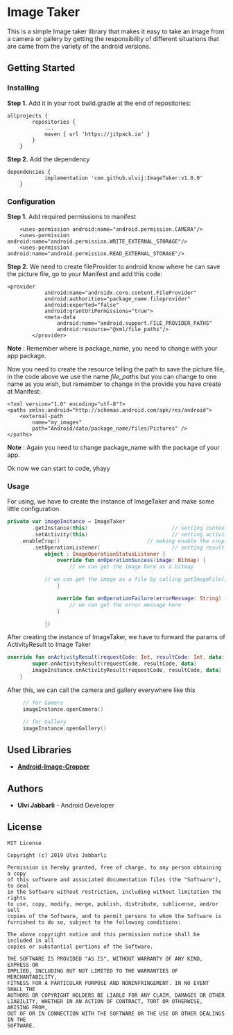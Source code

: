 # Image Taker

This is a simple Image taker library that makes it easy to take an image from a camera or gallery by getting the responsibility of different situations that are came from the variety of the android versions.

## Getting Started

### Installing

**Step 1.** Add it in your root build.gradle at the end of repositories:
```
allprojects {
		repositories {
			...
			maven { url 'https://jitpack.io' }
		}
	}
```

**Step 2.** Add the dependency

```
dependencies {
   	        implementation 'com.github.ulvij:ImageTaker:v1.0.0'
   	}
```

### Configuration

**Step 1.** Add required permissions to manifest

```
    <uses-permission android:name="android.permission.CAMERA"/>
    <uses-permission android:name="android.permission.WRITE_EXTERNAL_STORAGE"/>
    <uses-permission android:name="android.permission.READ_EXTERNAL_STORAGE"/> 
```

**Step 2.** We need to create fileProvider to android know where he can save the picture file, go to your Manifest and add this code:

```
<provider
            android:name="androidx.core.content.FileProvider"
            android:authorities="package_name.fileprovider"
            android:exported="false"
            android:grantUriPermissions="true">
            <meta-data
                android:name="android.support.FILE_PROVIDER_PATHS"
                android:resource="@xml/file_paths"/>
        </provider>
```

**Note** : Remember where is package_name, you need to change with your app package.

Now you need to create the resource telling the path to save the picture file, in the code above we use the name _file_paths_ but you can change to one name as you wish, but remember to change in the provide you have create at Manifest:

```
<?xml version="1.0" encoding="utf-8"?>
<paths xmlns:android="http://schemas.android.com/apk/res/android">
    <external-path
        name="my_images"
        path="Android/data/package_name/files/Pictures" />
</paths>
```
**Note** : Again you need to change package_name with the package of your app.

Ok now we can start to code, yhayy

### Usage

For using, we have to create the instance of ImageTaker and make some little configuration.

```kotlin
private var imageInstance = ImageTaker
        .getInstance(this)                           // setting context of current state
        .setActivity(this)                           // setting activity
	.enableCrop()                   	     // making enable the crop feature, which is disabled by default
        .setOperationListener(                       // setting result listener to library and receive result according to state
            object : ImageOperationStatusListener {
                override fun onOperationSuccess(image: Bitmap) {
                    // we can get the image here as a bitmap

		    // we can get the image as a file by calling getImageFile() method here	
                }

                override fun onOperationFailure(errorMessage: String) {
                    // we can get the error message here
                }

            })
```
After creating the instance of ImageTaker, we have to forward the params of ActivityResult to Image Taker

```kotlin
override fun onActivityResult(requestCode: Int, resultCode: Int, data: Intent?) {
        super.onActivityResult(requestCode, resultCode, data)
        imageInstance.onActivityResult(requestCode, resultCode, data)       // here we are forwarding the params to ImageTaker
    }
```

After this, we can call the camera and gallery everywhere like this

```kotlin
     // for Camera
     imageInstance.openCamera() 

     // for Gallery   
     imageInstance.openGallery() 
```

## Used Libraries

- __[Android-Image-Cropper](https://github.com/ArthurHub/Android-Image-Cropper)__

## Authors

- __Ulvi Jabbarli__ - Android Developer

## License
```
MIT License

Copyright (c) 2019 Ulvi Jabbarli

Permission is hereby granted, free of charge, to any person obtaining a copy
of this software and associated documentation files (the "Software"), to deal
in the Software without restriction, including without limitation the rights
to use, copy, modify, merge, publish, distribute, sublicense, and/or sell
copies of the Software, and to permit persons to whom the Software is
furnished to do so, subject to the following conditions:

The above copyright notice and this permission notice shall be included in all
copies or substantial portions of the Software.

THE SOFTWARE IS PROVIDED "AS IS", WITHOUT WARRANTY OF ANY KIND, EXPRESS OR
IMPLIED, INCLUDING BUT NOT LIMITED TO THE WARRANTIES OF MERCHANTABILITY,
FITNESS FOR A PARTICULAR PURPOSE AND NONINFRINGEMENT. IN NO EVENT SHALL THE
AUTHORS OR COPYRIGHT HOLDERS BE LIABLE FOR ANY CLAIM, DAMAGES OR OTHER
LIABILITY, WHETHER IN AN ACTION OF CONTRACT, TORT OR OTHERWISE, ARISING FROM,
OUT OF OR IN CONNECTION WITH THE SOFTWARE OR THE USE OR OTHER DEALINGS IN THE
SOFTWARE.
```
